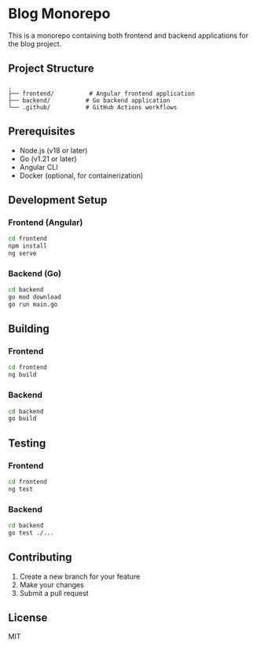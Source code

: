 # Blog Monorepo

This is a monorepo containing both frontend and backend applications for the blog project.

## Project Structure

```
.
├── frontend/          # Angular frontend application
├── backend/          # Go backend application
└── .github/          # GitHub Actions workflows
```

## Prerequisites

- Node.js (v18 or later)
- Go (v1.21 or later)
- Angular CLI
- Docker (optional, for containerization)

## Development Setup

### Frontend (Angular)

```bash
cd frontend
npm install
ng serve
```

### Backend (Go)

```bash
cd backend
go mod download
go run main.go
```

## Building

### Frontend
```bash
cd frontend
ng build
```

### Backend
```bash
cd backend
go build
```

## Testing

### Frontend
```bash
cd frontend
ng test
```

### Backend
```bash
cd backend
go test ./...
```

## Contributing

1. Create a new branch for your feature
2. Make your changes
3. Submit a pull request

## License

MIT 